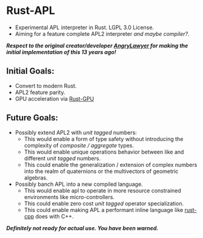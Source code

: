 # Rust-APL
- Experimental APL interpreter in Rust. LGPL 3.0 License.
- Aiming for a feature complete APL2 interpreter *and maybe compiler?*.

***Respect to the original creator/developer [AngryLawyer](https://github.com/AngryLawyer) for making the initial implementation of this 13 years ago!***

## Initial Goals:
- Convert to modern Rust.
- APL2 feature parity.
- GPU acceleration via [Rust-GPU](https://github.com/Rust-GPU/rust-gpu)

## Future Goals:
- Possibly extend APL2 with *unit tagged* numbers:
  - This would enable a form of type safety without introducing the complexity of *composite / aggregate* types.
  - This would enable unique operations behavior between like and different *unit tagged* numbers.
  - This could enable the generalization / extension of complex numbers into the realm of quaternions or the multivectors of geometric algebras.
- Possibly banch APL into a new compiled language.
  - This would enable apl to operate in more resource constrained environments like micro-controllers.
  - This could enable zero cost *unit tagged* operator specialization.
  - This could enable making APL a performant inline language like [rust-cpp](https://github.com/mystor/rust-cpp) does with C++.

***Definitely not ready for actual use. You have been warned.***
